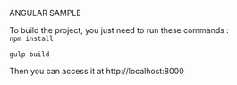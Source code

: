 ANGULAR SAMPLE

To build the project, you just need to run these commands :  
``npm install``

``gulp build``

Then you can access it at http://localhost:8000
